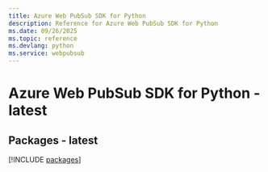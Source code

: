 ```yaml
---
title: Azure Web PubSub SDK for Python
description: Reference for Azure Web PubSub SDK for Python
ms.date: 09/26/2025
ms.topic: reference
ms.devlang: python
ms.service: webpubsub
---
```

# Azure Web PubSub SDK for Python - latest
## Packages - latest
[!INCLUDE [packages](web-pubsub-index.md)]